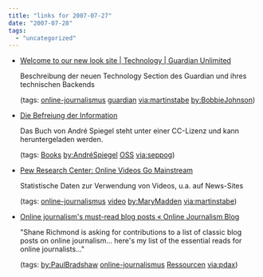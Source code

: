 ```yaml
---
title: "links for 2007-07-27"
date: "2007-07-28"
tags: 
  - "uncategorized"
---
```


- [Welcome to our new look site | Technology | Guardian Unlimited](http://blogs.guardian.co.uk/technology/archives/2007/07/26/welcome_to_our_new_look_site.html)
    
    Beschreibung der neuen Technology Section des Guardian und ihres technischen Backends
    
    (tags: [online-journalismus](http://del.icio.us/heinzwittenbrink/online-journalismus) [guardian](http://del.icio.us/heinzwittenbrink/guardian) [via:martinstabe](http://del.icio.us/heinzwittenbrink/via:martinstabe) [by:BobbieJohnson](http://del.icio.us/heinzwittenbrink/by:BobbieJohnson))
    
- [Die Befreiung der Information](http://www.die-befreiung-der-information.de/buch.html)
    
    Das Buch von André Spiegel steht unter einer CC-Lizenz und kann heruntergeladen werden.
    
    (tags: [Books](http://del.icio.us/heinzwittenbrink/Books) [by:AndréSpiegel](http://del.icio.us/heinzwittenbrink/by:AndréSpiegel) [OSS](http://del.icio.us/heinzwittenbrink/OSS) [via:seppog](http://del.icio.us/heinzwittenbrink/via:seppog))
    
- [Pew Research Center: Online Videos Go Mainstream](http://pewresearch.org/pubs/552/online-videos-go-mainstream)
    
    Statistische Daten zur Verwendung von Videos, u.a. auf News-Sites
    
    (tags: [online-journalismus](http://del.icio.us/heinzwittenbrink/online-journalismus) [video](http://del.icio.us/heinzwittenbrink/video) [by:MaryMadden](http://del.icio.us/heinzwittenbrink/by:MaryMadden) [via:martinstabe](http://del.icio.us/heinzwittenbrink/via:martinstabe))
    
- [Online journalism's must-read blog posts « Online Journalism Blog](http://onlinejournalismblog.wordpress.com/2007/07/25/online-journalisms-must-read-blog-posts/)
    
    "Shane Richmond is asking for contributions to a list of classic blog posts on online journalism... here's my list of the essential reads for online journalists..."
    
    (tags: [by:PaulBradshaw](http://del.icio.us/heinzwittenbrink/by:PaulBradshaw) [online-journalismus](http://del.icio.us/heinzwittenbrink/online-journalismus) [Ressourcen](http://del.icio.us/heinzwittenbrink/Ressourcen) [via:pdax](http://del.icio.us/heinzwittenbrink/via:pdax))
